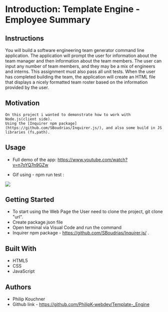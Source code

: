 # Introduction: Template Engine - Employee Summary

## Instructions

You will build a software engineering team generator command line application. The application will prompt the user for information about the team manager and then information about the team members. The user can input any number of team members, and they may be a mix of engineers and interns. This assignment must also pass all unit tests. When the user has completed building the team, the application will create an HTML file that displays a nicely formatted team roster based on the information provided by the user. 

## Motivation

```
On this project i wanted to demonstrate how to work with Node.js(client side).
Using the [Inquirer npm package](https://github.com/SBoudrias/Inquirer.js/), and also some build in JS libraries (fs,path).

```

## Usage 

* Full demo of the app:
https://www.youtube.com/watch?v=n7oYQ7n9GZw

* Gif using - npm run test :

![](./gif/test.gif)

## Getting Started

* To start using the Web Page the User need to clone the project,
  git clone "url".
* Create package.json file
* Open terminal via Visual Code and run the command <npm install>
* Inquirer npm package - https://github.com/SBoudrias/Inquirer.js/ .

## Built With

- HTML5 
- CSS
- JavaScript

## Authors

- Philip Kouchner
- Github link -  https://github.com/PhilipK-webdev/Template-_Engine